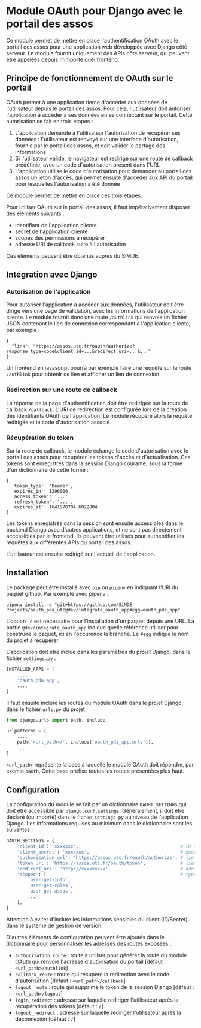 # Module OAuth pour Django avec le portail des assos

Ce module permet de mettre en place l'authentification OAuth avec le portail des assos pour une application web développée avec Django côté serveur.
Le module fournit uniquement des APIs côté serveur, qui peuvent être appelées depuis n'importe quel frontend.

## Principe de fonctionnement de OAuth sur le portail

OAuth permet à une application tierce d'accéder aux données de l'utilisateur depuis le portail des assos.
Pour cela, l'utilisateur doit autoriser l'application à accéder à ses données en se connectant sur le portail.
Cette autorisation se fait en trois étapes :

1. L'application demande à l'utilisateur l'autorisation de récupérer ses données : l'utilisateur est renvoyé sur une interface d'autorisation, fournie par le portail des assos, et doit valider le partage des informations
2. Si l'utilisateur valide, le navigateur est redirigé sur une route de callback prédéfinie, avec un code d'autorisation présent dans l'URL
3. L'application utilise le code d'autorisation pour demander au portail des assos un jeton d'accès, qui permet ensuite d'accéder aux API du portail pour lesquelles l'autorisation a été donnée

Ce module permet de mettre en place ces trois étapes.

Pour utiliser OAuth sur le portail des assos, il faut impérativement disposer des éléments suivants :
- identifiant de l'application cliente
- secret de l'application cliente
- scopes des permissions à récupérer
- adresse URI de callback suite à l'autorisation

Ces éléments peuvent être obtenus auprès du SiMDE.

## Intégration avec Django

### Autorisation de l'application

Pour autoriser l'application à accéder aux données, l'utilisateur doit être dirigé vers une page de validation, avec les informations de l'application cliente.
Le module fournit donc une route `/authlink` qui renvoie un fichier JSON contenant le lien de connexion correspondant à l'application cliente, par exemple :

```
{
  "link": "https://assos.utc.fr/oauth/authorize?response_type=code&client_id=...&redirect_uri=...&..."
}
```

Un frontend en javascript pourra par exemple faire une requête sur la route `/authlink` pour obtenir ce lien et afficher un lien de connexion.

### Redirection sur une route de callback

La réponse de la page d'authentification doit être redirigée sur la route de callback `/callback`.
L'URI de redirection est configurée lors de la création des identifiants OAuth de l'application.
Le module récupère alors la requête redirigée et le code d'autorisation associé.

### Récupération du token

Sur la route de callback, le module échange le code d'autorisation avec le portail des assos pour récupérer les tokens d'accès et d'actualisation.
Ces tokens sont enregistrés dans la session Django courante, sous la forme d'un dictionnaire de cette forme :

```
{
  'token_type': 'Bearer',
  'expires_in': 1296000,
  'access_token': '...',
  'refresh_token': '...',
  'expires_at': 1641970704.6022804
}
```

Les tokens enregistrés dans la session sont ensuite accessibles dans le backend Django avec d'autres applications, et ne sont pas directement accessibles par le frontend.
Ils peuvent être utilisés pour authentifier les requêtes aux différentes APIs du portail des assos.

L'utilisateur est ensuite redirigé sur l'accueil de l'application.

## Installation

Le package peut être installé avec `pip` ou `pipenv` en indiquant l'URl du paquet github.
Par exemple avec pipenv :
```shell
pipenv install -e "git+https://github.com/SiMDE-Projects/oauth_pda_utc@dev/integrate_oauth_app#egg=oauth_pda_app"
```

L'option `-e` est nécessaire pour l'installation d'un paquet depuis une URL.
La partie `@dev/integrate_oauth_app` indique quelle référence utiliser pour construire le paquet, ici en l'occurence la branche.
Le `#egg` indique le nom du projet à récupérer.

L'application doit être inclue dans les paramètres du projet Django, dans le fichier `settings.py` :

```python
INSTALLED_APPS = [
    ...,
    'oauth_pda_app',
    ...,
]
```

Il faut ensuite inclure les routes du module OAuth dans le projet Django, dans le fichier `urls.py` du projet :

```python
from django.urls import path, include

urlpatterns = [
    ...,
    path('<url_path>/', include('oauth_pda_app.urls')),
    ...
]
```
`<url_path>` représente la base à laquelle le module OAuth doit répondre, par exemle `oauth`.
Cette base préfixe toutes les routes présentées plus haut.

## Configuration

La configuration du module se fait par un dictionnaire `OAUHT_SETTINGS` qui doit être accessible par `django.conf.settings`.
Généralement, il doit être déclaré (ou importé) dans le fichier `settings.py` au niveau de l'application Django.
Les informations requises au minimum dans le dictionnaire sont les suivantes :

```python
OAUTH_SETTINGS = {
    'client_id': 'xxxxxxx',                                      # ID du client OAuth
    'client_secret': 'xxxxxxx',                                  # Secret du client OAuth
    'authorization_url': 'https://assos.utc.fr/oauth/authorize', # lien d'autorisation OAuth sur le PDA
    'token_url': 'https://assos.utc.fr/oauth/token',             # lien de récupération des tokens sur le PDA
    'redirect_uri': 'http://xxxxxxxxx',                          # adresse de callback
    'scopes': [                                                  # types des données à récupérer
        'user-get-info',
        'user-get-roles',
        'user-get-assos',
        ...
    ],
}
```

Attention à éviter d'inclure les informations sensibles du client (ID/Secret) dans le système de gestion de version.

D'autres éléments de configuration peuvent être ajoutés dans le dictionnaire pour personnaliser les adresses des routes exposées :
- `authorization_route` : route à utiliser pour générer la route du module OAuth qui renvoie l'adresse d'autorisation du portail [défaut : `<url_path>/authlink`]
- `callback_route` : route qui récupère la redirection avec le code d'autorisation [défaut : `<url_path>/callback`]
- `logout_route` : route qui supprime le token de la session Django [défaut : `<url_path>/logout`]
- `login_redirect` : adresse sur laquelle rediriger l'utilisateur après la récupération des tokens [défaut : `/`]
- `logout_redirect` : adresse sur laquelle rediriger l'utilisateur après la déconnexion [défaut : `/`]

